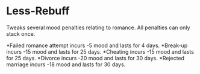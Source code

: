 # Less-Rebuff
Tweaks several mood penalties relating to romance. All penalties can only stack once.

*Failed romance attempt incurs -5 mood and lasts for 4 days.
*Break-up incurs -15 mood and lasts for 25 days.
*Cheating incurs -15 mood and lasts for 25 days.
*Divorce incurs -20 mood and lasts for 30 days.
*Rejected marriage incurs -18 mood and lasts for 30 days.
